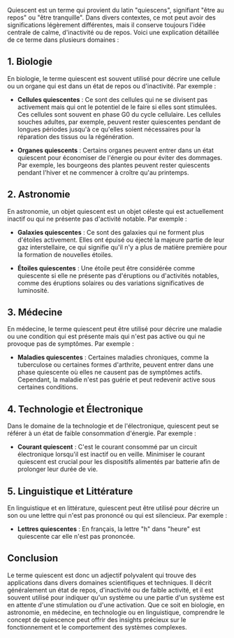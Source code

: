 Quiescent est un terme qui provient du latin "quiescens", signifiant "être au repos" ou "être tranquille". Dans divers contextes, ce mot peut avoir des significations légèrement différentes, mais il conserve toujours l'idée centrale de calme, d'inactivité ou de repos. Voici une explication détaillée de ce terme dans plusieurs domaines :

## 1. **Biologie**

En biologie, le terme quiescent est souvent utilisé pour décrire une cellule ou un organe qui est dans un état de repos ou d'inactivité. Par exemple :

- **Cellules quiescentes** : Ce sont des cellules qui ne se divisent pas activement mais qui ont le potentiel de le faire si elles sont stimulées. Ces cellules sont souvent en phase G0 du cycle cellulaire. Les cellules souches adultes, par exemple, peuvent rester quiescentes pendant de longues périodes jusqu'à ce qu'elles soient nécessaires pour la réparation des tissus ou la régénération.

- **Organes quiescents** : Certains organes peuvent entrer dans un état quiescent pour économiser de l'énergie ou pour éviter des dommages. Par exemple, les bourgeons des plantes peuvent rester quiescents pendant l'hiver et ne commencer à croître qu'au printemps.

## 2. **Astronomie**

En astronomie, un objet quiescent est un objet céleste qui est actuellement inactif ou qui ne présente pas d'activité notable. Par exemple :

- **Galaxies quiescentes** : Ce sont des galaxies qui ne forment plus d'étoiles activement. Elles ont épuisé ou éjecté la majeure partie de leur gaz interstellaire, ce qui signifie qu'il n'y a plus de matière première pour la formation de nouvelles étoiles.

- **Étoiles quiescentes** : Une étoile peut être considérée comme quiescente si elle ne présente pas d'éruptions ou d'activités notables, comme des éruptions solaires ou des variations significatives de luminosité.

## 3. **Médecine**

En médecine, le terme quiescent peut être utilisé pour décrire une maladie ou une condition qui est présente mais qui n'est pas active ou qui ne provoque pas de symptômes. Par exemple :

- **Maladies quiescentes** : Certaines maladies chroniques, comme la tuberculose ou certaines formes d'arthrite, peuvent entrer dans une phase quiescente où elles ne causent pas de symptômes actifs. Cependant, la maladie n'est pas guérie et peut redevenir active sous certaines conditions.

## 4. **Technologie et Électronique**

Dans le domaine de la technologie et de l'électronique, quiescent peut se référer à un état de faible consommation d'énergie. Par exemple :

- **Courant quiescent** : C'est le courant consommé par un circuit électronique lorsqu'il est inactif ou en veille. Minimiser le courant quiescent est crucial pour les dispositifs alimentés par batterie afin de prolonger leur durée de vie.

## 5. **Linguistique et Littérature**

En linguistique et en littérature, quiescent peut être utilisé pour décrire un son ou une lettre qui n'est pas prononcé ou qui est silencieux. Par exemple :

- **Lettres quiescentes** : En français, la lettre "h" dans "heure" est quiescente car elle n'est pas prononcée.

## Conclusion

Le terme quiescent est donc un adjectif polyvalent qui trouve des applications dans divers domaines scientifiques et techniques. Il décrit généralement un état de repos, d'inactivité ou de faible activité, et il est souvent utilisé pour indiquer qu'un système ou une partie d'un système est en attente d'une stimulation ou d'une activation. Que ce soit en biologie, en astronomie, en médecine, en technologie ou en linguistique, comprendre le concept de quiescence peut offrir des insights précieux sur le fonctionnement et le comportement des systèmes complexes.